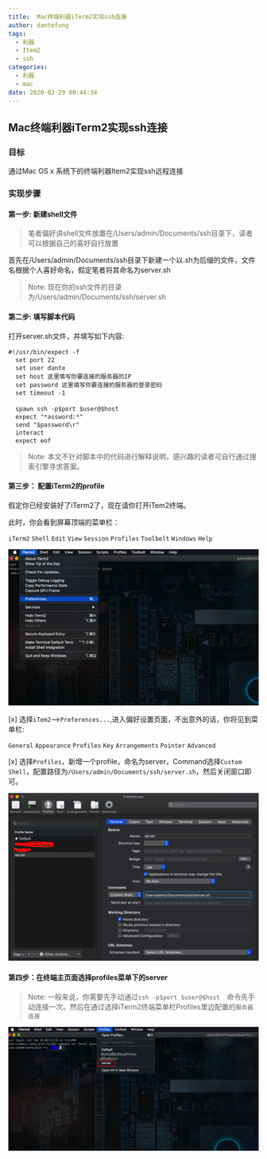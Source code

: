 ```yaml
---
title:  Mac终端利器iTerm2实现ssh连接
author: dantefung
tags:
  - 利器
  - Item2
  - ssh
categories:
  - 利器
  - mac
date: 2020-02-29 00:44:34
---
```



## Mac终端利器iTerm2实现ssh连接

### 目标

通过Mac OS x 系统下的终端利器Item2实现ssh远程连接

### 实现步骤

#### 第一步: 新建shell文件

> 笔者偏好讲shell文件放置在/Users/admin/Documents/ssh目录下，读者可以根据自己的喜好自行放置

首先在/Users/admin/Documents/ssh目录下新建一个以.sh为后缀的文件，文件名根据个人喜好命名，假定笔者将其命名为server.sh

> Note: 现在你的ssh文件的目录为/Users/admin/Documents/ssh/server.sh

#### 第二步: 填写脚本代码

打开server.sh文件，并填写如下内容:

```shell
#!/usr/bin/expect -f  
  set port 22  
  set user dante
  set host 这里填写你要连接的服务器的IP
  set password 这里填写你要连接的服务器的登录密码
  set timeout -1
   
  spawn ssh -p$port $user@$host  
  expect "*assword:*"  
  send "$password\r"  
  interact  
  expect eof

```

> Note: 本文不针对脚本中的代码进行解释说明，感兴趣的读者可自行通过搜索引擎寻求答案。

#### 第三步： 配置iTerm2的profile

假定你已经安装好了iTerm2了，现在请你打开iTem2终端。

此时，你会看到屏幕顶端的菜单栏：

`iTerm2`  `Shell` `Edit` `View` `Session` `Profiles` `Toolbelt` `Windows` `Help`

![image-20200229013028044](/images/image-20200229013028044.png)

[x] 选择`iTem2`-->`Preferences...`,进入偏好设置页面，不出意外的话，你将见到菜单栏:

`General` `Appearance` `Profiles` `Key` `Arrangements` `Pointer` `Advanced`


[x] 选择`Profiles`，新增一个profile，命名为server，Command选择`Custom Shell`，配置路径为`/Users/admin/Documents/ssh/server.sh`，然后关闭窗口即可。

![image-20200229011920187](/images/image-20200229011920187.png)

#### 第四步：在终端主页面选择profiles菜单下的server

> Note: 一般来说，你需要先手动通过`ssh -p$port $user@$host  `命令先手动连接一次。然后在通过选择iTerm2终端菜单栏Profiles里边配置的`服务器连接`

![image-20200229013441719](/images/image-20200229013441719.png)